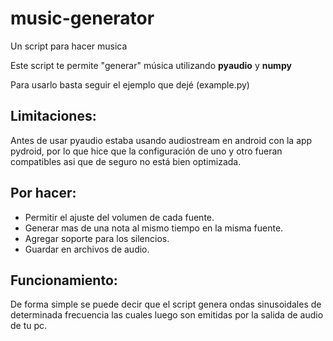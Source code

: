 # music-generator
Un script para hacer musica

Este script te permite "generar" música utilizando **pyaudio** y **numpy**

Para usarlo basta seguir el ejemplo que dejé (example.py)

## Limitaciones:
Antes de usar pyaudio estaba usando audiostream en android con la app pydroid, por lo que hice que la configuración de uno y otro fueran compatibles asi que de seguro no está bien optimizada.

## Por hacer:
* Permitir el ajuste del volumen de cada fuente.
* Generar mas de una nota al mismo tiempo en la misma fuente.
* Agregar soporte para los silencios.
* Guardar en archivos de audio.

## Funcionamiento:
De forma simple se puede decir que el script genera ondas sinusoidales de determinada frecuencia las cuales luego son emitidas por la salida de audio de tu pc. 
